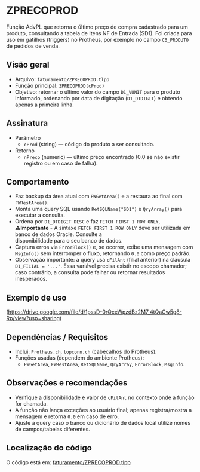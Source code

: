 # ZPRECOPROD

Função AdvPL que retorna o último preço de compra cadastrado para um produto, consultando a tabela de Itens NF de Entrada (SD1). Foi criada para uso em gatilhos (triggers) no Protheus, por exemplo no campo `C6_PRODUTO` de pedidos de venda.

## Visão geral
- Arquivo: `faturamento/ZPRECOPROD.tlpp`
- Função principal: `ZPRECOPROD(cProd)`
- Objetivo: retornar o último valor do campo `D1_VUNIT` para o produto informado, ordenando por data de digitação (`D1_DTDIGIT`) e obtendo apenas a primeira linha.

## Assinatura
- Parâmetro
  - `cProd` (string) — código do produto a ser consultado.
- Retorno
  - `nPreco` (numeric) — último preço encontrado (0.0 se não existir registro ou em caso de falha).

## Comportamento
- Faz backup da área atual com `FWGetArea()` e a restaura ao final com `FWRestArea()`.
- Monta uma query SQL usando `RetSQLName("SD1")` e `QryArray()` para executar a consulta.
- Ordena por `D1_DTDIGIT DESC` e faz `FETCH FIRST 1 ROW ONLY`, **⚠️Importante** - A sintaxe `FETCH FIRST 1 ROW ONLY` deve ser utilizada em banco de dados Oracle. Consulte a       
    disponibilidade para o seu banco de dados.
- Captura erros via `ErrorBlock()` e, se ocorrer, exibe uma mensagem com `MsgInfo()` sem interromper o fluxo, retornando `0.0` como preço padrão.
- Observação importante: a query usa `cFilAnt` (filial anterior) na cláusula `D1_FILIAL = '...'`. Essa variável precisa existir no escopo chamador; caso contrário, a consulta pode falhar ou retornar resultados inesperados.

## Exemplo de uso
(https://drive.google.com/file/d/1pssD-0rQceWpzdBz2M7_4tQaCw5g8-Rp/view?usp=sharing)

## Dependências / Requisitos
- Inclui: `Protheus.ch`, `topconn.ch` (cabecalhos do Protheus).
- Funções usadas (dependem do ambiente Protheus):
  - `FWGetArea`, `FWRestArea`, `RetSQLName`, `QryArray`, `ErrorBlock`, `MsgInfo`.

## Observações e recomendações
- Verifique a disponibilidade e valor de `cFilAnt` no contexto onde a função for chamada.
- A função não lança exceções ao usuário final; apenas registra/mostra a mensagem e retorna `0.0` em caso de erro.
- Ajuste a query caso o banco ou dicionário de dados local utilize nomes de campos/tabelas diferentes.

## Localização do código
O código está em: [faturamento/ZPRECOPROD.tlpp](faturamento/ZPRECOPROD.tlpp)
